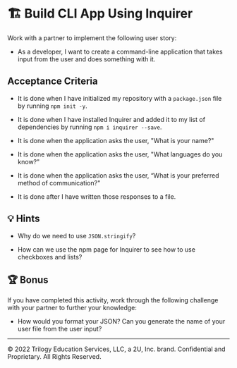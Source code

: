 # 🏗️ Build CLI App Using Inquirer

Work with a partner to implement the following user story:

* As a developer, I want to create a command-line application that takes input from the user and does something with it.

## Acceptance Criteria

* It is done when I have initialized my repository with a `package.json` file by running `npm init -y`.

* It is done when I have installed Inquirer and added it to my list of dependencies by running `npm i inquirer --save`.

* It is done when the application asks the user, "What is your name?"

* It is done when the application asks the user, "What languages do you know?"

* It is done when the application asks the user, “What is your preferred method of communication?"

* It is done after I have written those responses to a file.

## 💡 Hints

* Why do we need to use `JSON.stringify`? 
  
* How can we use the npm page for Inquirer to see how to use checkboxes and lists?

## 🏆 Bonus

If you have completed this activity, work through the following challenge with your partner to further your knowledge:

* How would you format your JSON? Can you generate the name of your user file from the user input?

---

© 2022 Trilogy Education Services, LLC, a 2U, Inc. brand. Confidential and Proprietary. All Rights Reserved.
